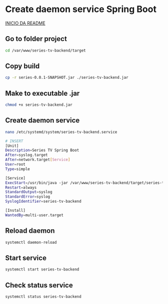 # Create daemon service Spring Boot

[INICIO DA README](../README.md)

## Go to folder project

```bash
cd /var/www/series-tv-backend/target
```

## Copy build

```bash
cp -r series-0.0.1-SNAPSHOT.jar ./series-tv-backend.jar
```

## Make to executable .jar

```bash
chmod +x series-tv-backend.jar
```

## Create daemon service

```bash
nano /etc/systemd/system/series-tv-backend.service

# INSERT
[Unit]
Description=Series TV Spring Boot
After=syslog.target
After=network.target[Service]
User=root
Type=simple

[Service]
ExecStart=/usr/bin/java -jar /var/www/series-tv-backend/target/series-tv-backend.jar
Restart=always
StandardOutput=syslog
StandardError=syslog
SyslogIdentifier=series-tv-backend

[Install]
WantedBy=multi-user.target
```

## Reload daemon

```bash
systemctl daemon-reload
```

## Start service

```bash
systemctl start series-tv-backend
```

## Check status service

```bash
systemctl status series-tv-backend
```

